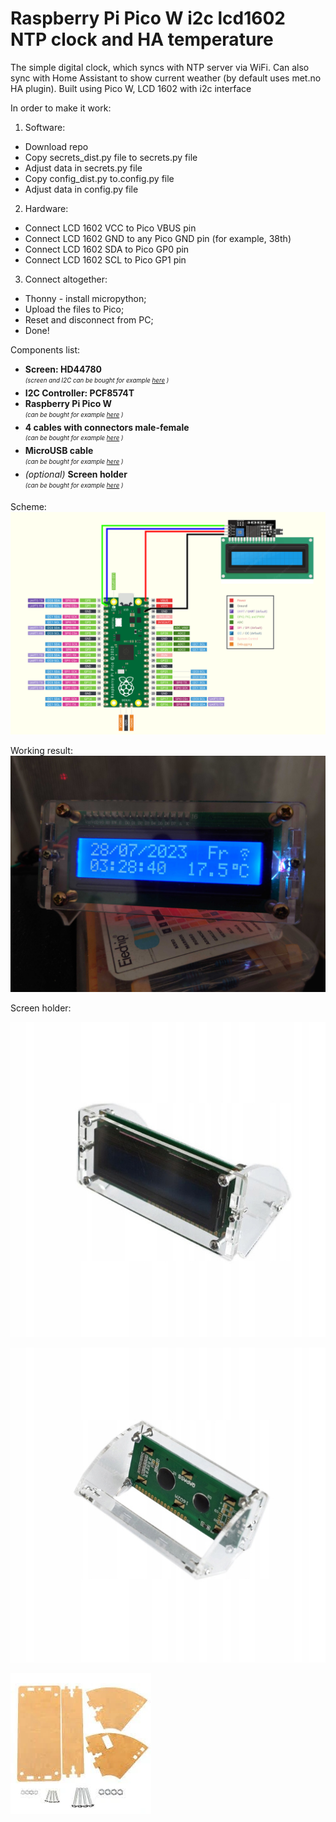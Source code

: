 # Raspberry Pi Pico W i2c lcd1602 NTP clock and HA temperature
The simple digital clock, which syncs with NTP server via WiFi. Can also sync with Home Assistant to show current weather (by default uses met.no HA plugin).
Built using Pico W, LCD 1602 with i2c interface

In order to make it work:

1. Software:
  * Download repo
  * Copy secrets_dist.py file to secrets.py file
  * Adjust data in secrets.py file
  * Copy config_dist.py to.config.py file
  * Adjust data in config.py file
2. Hardware:
  * Connect LCD 1602 VCC to Pico VBUS pin
  * Connect LCD 1602 GND to any Pico GND pin (for example, 38th)
  * Connect LCD 1602 SDA to Pico GP0 pin
  * Connect LCD 1602 SCL to Pico GP1 pin
3. Connect altogether:
  * Thonny - install micropython;
  * Upload the files to Pico;
  * Reset and disconnect from PC;
  * Done!

Components list:
* **Screen: HD44780**<br/> <sub><sup>_(screen and I2C can be bought for example [here](https://botland.store/alphanumeric-and-graphic-displays/2351-lcd-display-2x16-characters-blue-i2c-lcm1602-5904422309244.html) )_</sup></sub>
* **I2C Controller: PCF8574T**
* **Raspberry Pi Pico W**<br/> <sub><sup>_(can be bought for example [here](https://botland.store/raspberry-pi-pico-modules-and-kits/21574-raspberry-pi-pico-w-rp2040-arm-cortex-m0-cyw43439-wifi-5056561803173.html) )_</sup></sub>
* **4 cables with connectors male-female**<br/> <sub><sup>_(can be bought for example [here](https://botland.store/female-to-male-connecting-cables/19949-connecting-cables-female-male-justpi-10cm-40pcs-5904422328696.html) )_</sup></sub>
* **MicroUSB cable**<br/> <sub><sup>_(can be bought for example [here](https://botland.store/usb-20-cables/2906-microusb-cable-b-a-1m-5901812014474.html) )_</sup></sub>
* _(optional)_ **Screen holder**<br/> <sub><sup>_(can be bought for example [here](https://botland.store/alphanumeric-and-graphic-displays/10914-stand-for-lcd-display-2x16-characters-5904422317027.html) )_</sup></sub>

Scheme:
![Connection scheme](./.readme/LCD1602_I2C_PICO_W_Scheme.png "Scheme")

Working result:
![Result](./.readme/repository-open-graph-1602-i2c-pico-w-new.png "Result")

Screen holder:

![Scheen holder 1](./.readme/OBUDOWA-AKRYLOWA-UCHWYT-DO-WYSWIETLACZA-LCD-1602.jpg "ScreenHolder1")

![Scheen holder 2](./.readme/OBUDOWA-AKRYLOWA-UCHWYT-DO-WYSWIETLACZA-LCD-1602-Kod-producenta-OBUDOWA-AKRYLOWA-UCHWYT-DO-WYSWIETLACZA.jpg "ScreenHolder2")

![Scheen holder 3](./.readme/OBUDOWA-AKRYLOWA-UCHWYT-DO-WYSWIETLACZA-LCD-1602-EAN-GTIN-5903689136150.webp "ScreenHolder3")
